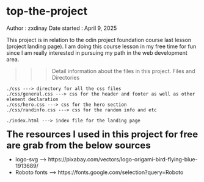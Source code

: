 # top-the-project

Author : zxdinay
Date started : April 9, 2025

This project is in relation to the odin project foundation course last lesson (project landing page). I am doing this course lesson in my free time for fun since I am really interested in pursuing my path in the web development area.

> > > Detail information about the files in this project.
> > > Files and Directories

    ./css ---> directory for all the css files
    ./css/general.css ---> css for the header and footer as well as other element declaration
    ./css/hero.css ---> css for the hero section
    ./css/randinfo.css ---> css for the random info and etc

    ./index.html ---> index file for the landing page

<strong style="font-size: 24px">The resources I used in this project for free are grab from the below sources</strong>

<ul>
<li>logo-svg --> https://pixabay.com/vectors/logo-origami-bird-flying-blue-1913689/</li>
<li>Roboto fonts --> https://fonts.google.com/selection?query=Roboto</li>
</ul>
